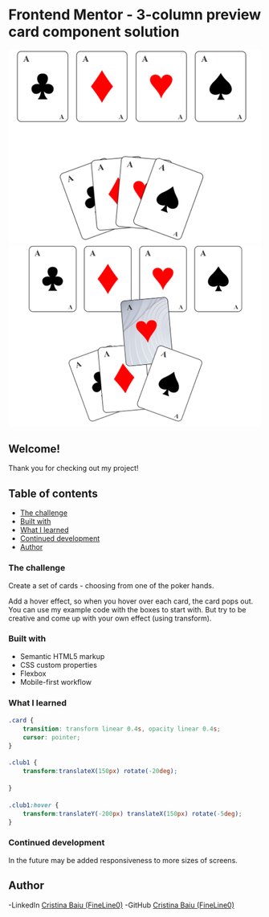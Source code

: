 # Frontend Mentor - 3-column preview card component solution
![screenshot1](./imgs/task-screenshot.png)
![screenshot-hover](./imgs/task-screenshot-hover.png)

## Welcome! 
Thank you for checking out my project!

## Table of contents
- [The challenge](#the-challenge)
- [Built with](#built-with)
- [What I learned](#what-i-learned)
- [Continued development](#continued-development)
- [Author](#author)


### The challenge

Create a set of cards - choosing from one of the poker hands.

Add a hover effect, so when you hover over each card, the card pops out.
You can use my example code with the boxes to start with. But try to be creative and come up with your own effect (using transform).

### Built with

- Semantic HTML5 markup
- CSS custom properties
- Flexbox
- Mobile-first workflow

### What I learned

```css
.card {
    transition: transform linear 0.4s, opacity linear 0.4s;
    cursor: pointer;
}

.club1 {
    transform:translateX(150px) rotate(-20deg);
    
}

.club1:hover {
    transform:translateY(-200px) translateX(150px) rotate(-5deg);
}
```

### Continued development
In the future may be added responsiveness to more sizes of screens. 

## Author

-LinkedIn [Cristina Baiu (FineLine0)](https://www.linkedin.com/in/cristinabaiu01/)
-GitHub [Cristina Baiu (FineLine0)](https://github.com/FineLine01)

